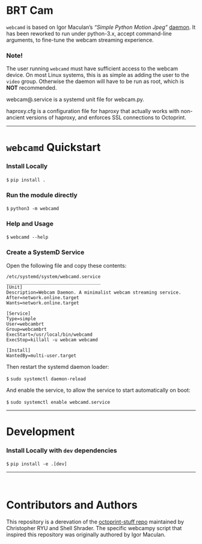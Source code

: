 # BRT Cam

`webcamd` is based on Igor Maculan’s *“Simple Python Motion Jpeg”* [daemon](https://gist.github.com/n3wtron/4624820). It has been reworked to run under python-3.x, accept command-line arguments, to fine-tune the webcam streaming experience.

### Note!

The user running `webcamd` must have sufficient access to the webcam device. On most Linux systems, this is as simple as adding the user to the `video` group. Otherwise the daemon will have to be run as root, which is **NOT** recommended.

webcam@.service is a systemd unit file for webcam.py.

haproxy.cfg is a configuration file for haproxy that actually works with non-ancient versions of haproxy, and enforces SSL connections to Octoprint.

***

# `webcamd` Quickstart

### Install Locally

`$` `pip install .`


### Run the module directly

`$` `python3 -m webcamd`

### Help and Usage

`$` `webcamd --help`


### Create a SystemD Service

Open the following file and copy these contents:

```
/etc/systemd/system/webcamd.service
___________________________________
[Unit]
Description=Webcam Daemon. A minimalist webcam streaming service.
After=network.online.target
Wants=network.online.target

[Service]
Type=simple
User=webcambrt
Group=webcambrt
ExecStart=/usr/local/bin/webcamd
ExecStop=killall -u webcam webcamd

[Install]
WantedBy=multi-user.target
```

Then restart the systemd daemon loader:

`$` `sudo systemctl daemon-reload`

And enable the service, to allow the service to start automatically on boot:

`$` `sudo systemctl enable webcamd.service`

***

# Development

### Install Locally with `dev` dependencies

`$` `pip install -e .[dev]`

***

&nbsp;

# Contributors and Authors

This repository is a derevation of the [octoprint-stuff repo](https://github.com/christopherkobayashi/octoprint-stuff) maintained by Christopher RYU and Shell Shrader. The specific webcampy script that inspired this repository was originally authored by Igor Maculan.
